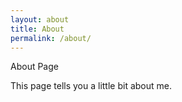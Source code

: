 ```yaml
---
layout: about
title: About
permalink: /about/
---
```



About Page

This page tells you a little bit about me.